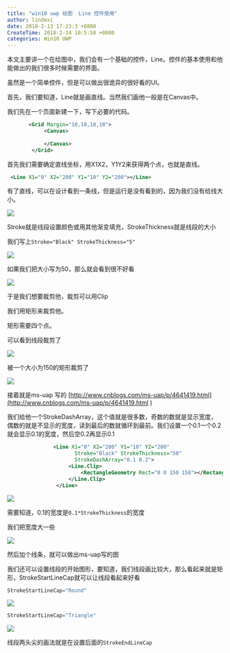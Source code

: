 ```yaml
---
title: "win10 uwp 绘图  Line 控件使用"
author: lindexi
date: 2018-2-13 17:23:3 +0800
CreateTime: 2018-2-14 10:5:58 +0800
categories: Win10 UWP
---
```


本文主要讲一个在绘图中，我们会有一个基础的控件，Line。控件的基本使用和他能做出的我们很多时候需要的界面。

<!--more-->



<div id="toc"></div>

虽然是一个简单控件，但是可以做出很诡异的很好看的UI。

首先，我们要知道，Line就是画直线。当然我们画他一般是在Canvas中。

我们先在一个页面新建一下，写下必要的代码。

```xml
       <Grid Margin="10,10,10,10">
            <Canvas>
                
            </Canvas>
        </Grid>

```

首先我们需要确定直线坐标，用X1X2，Y1Y2来获得两个点，也就是直线。


```xml
 <Line X1="0" X2="200" Y1="10" Y2="200"></Line>

```

有了直线，可以在设计看到一条线，但是运行是没有看到的，因为我们没有给线大小。

![](http://7xqpl8.com1.z0.glb.clouddn.com/3d1cee81-4688-4db3-80d6-14ea8c9ce64c20161125145232.jpg)

Stroke就是线段设置颜色或用其他渐变填充，StrokeThickness就是线段的大小

我们写上`Stroke="Black" StrokeThickness="5"`

![](http://7xqpl8.com1.z0.glb.clouddn.com/a6d555d5-766d-4ca9-83d6-51270fdaac952016112515218.jpg)

如果我们把大小写为50，那么就会看到很不好看

![](http://7xqpl8.com1.z0.glb.clouddn.com/a6d555d5-766d-4ca9-83d6-51270fdaac952016112515413.jpg)

于是我们想要裁剪他，裁剪可以用Clip

我们用矩形来裁剪他。

矩形需要四个点。

可以看到线段裁剪了

![](http://7xqpl8.com1.z0.glb.clouddn.com/a6d555d5-766d-4ca9-83d6-51270fdaac952016112515727.jpg)

被一个大小为150的矩形裁剪了

![](http://7xqpl8.com1.z0.glb.clouddn.com/a6d555d5-766d-4ca9-83d6-51270fdaac952016112515828.jpg)

接着就是ms-uap 写的 [http://www.cnblogs.com/ms-uap/p/4641419.html](http://www.cnblogs.com/ms-uap/p/4641419.html )

我们给他一个StrokeDashArray，这个值就是很多数，奇数的数就是显示宽度，偶数的就是不显示的宽度，读到最后的数就循环到最前。我们设置一个0.1一个0.2就会显示0.1的宽度，然后空0.2再显示0.1

```xml
               <Line X1="0" X2="200" Y1="10" Y2="200"
                      Stroke="Black" StrokeThickness="50"
                      StrokeDashArray="0.1 0.2">
                    <Line.Clip>
                        <RectangleGeometry Rect="0 0 150 150"></RectangleGeometry>
                    </Line.Clip>
                </Line>
```

![](http://7xqpl8.com1.z0.glb.clouddn.com/a6d555d5-766d-4ca9-83d6-51270fdaac9520161125151239.jpg)

需要知道，0.1的宽度是`0.1*StrokeThickness`的宽度

我们把宽度大一些

![](http://7xqpl8.com1.z0.glb.clouddn.com/a6d555d5-766d-4ca9-83d6-51270fdaac9520161125151552.jpg)

然后加个线条，就可以做出ms-uap写的图

我们还可以设置线段的开始图形，要知道，我们线段画比较大，那么看起来就是矩形，StrokeStartLineCap就可以让线段看起来好看

```csharp
StrokeStartLineCap="Round"
```

![](http://7xqpl8.com1.z0.glb.clouddn.com/a6d555d5-766d-4ca9-83d6-51270fdaac9520161125151939.jpg)

```csharp
StrokeStartLineCap="Triangle"
```

![](http://7xqpl8.com1.z0.glb.clouddn.com/a6d555d5-766d-4ca9-83d6-51270fdaac952016112515214.jpg)

线段两头尖的画法就是在设置后面的`StrokeEndLineCap`

